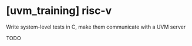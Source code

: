 # [uvm_training] risc-v
Write system-level tests in C, make them communicate with a UVM server

TODO
